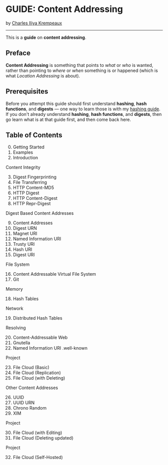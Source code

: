 # GUIDE: Content Addressing

by [Charles Iliya Krempeaux](http://changelog.ca/)

---

This is a **guide** on **content addressing**.

## Preface

**Content Addressing** is something that points to _what_ or _who_ is wanted, rather than pointing to _where_ or _when_ something is or happened (which is what _Location Addressing_ is about).

## Prerequisites

Before you attempt this guide should first understand **hashing**, **hash functions**, and **digests** — one way to learn those is with my [hashing guide](https://github.com/reiver/guide-hashing). If you don't already understand **hashing**, **hash functions**, and **digests**, then go learn what is at that guide first, and then come back here.

## Table of Contents

0. Getting Started
1. Examples
2. Introduction

Content Integrity

3. Digest Fingerprinting
4. File Transferring
5. HTTP Content-MD5
6. HTTP Digest
7. HTTP Content-Digest
8. HTTP Repr-Digest

Digest Based Content Addresses

9. Content Addresses
10. Digest URN
11. Magnet URI
12. Named Information URI
13. Trusty URI
14. Hash URI
15. Digest URI

File System

16. Content Addressable Virtual File System
17. Git

Memory

18. Hash Tables

Network

19. Distributed Hash Tables

Resolving

20. Content-Addressable Web
21. Gnutella
22. Named Information URI .well-known

Project

23. File Cloud (Basic)
24. File Cloud (Replication)
25. File Cloud (with Deleting)

Other Content Addresses

26. UUID
27. UUID URN
28. Chrono Random
29. XIM

Project

30. File Cloud (with Editing)
31. File Cloud (Deleting updated)

Project

32. File Cloud (Self-Hosted)
